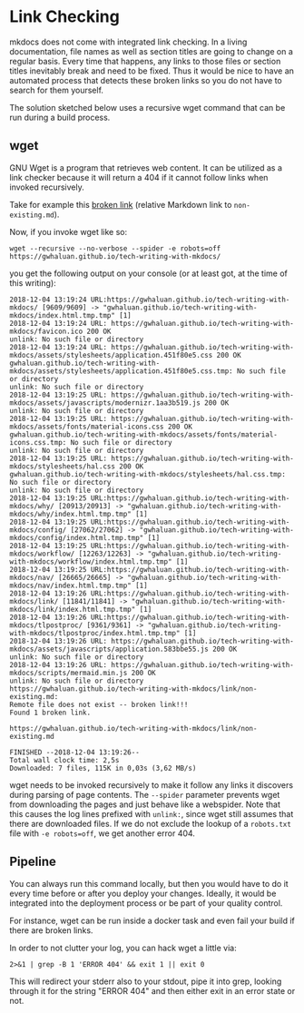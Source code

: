 # Link Checking

mkdocs does not come with integrated link checking.
In a living documentation, file names as well as section titles are going to change on a regular basis.
Every time that happens, any links to those files or section titles inevitably break and need to be fixed.
Thus it would be nice to have an automated process that detects these broken links so you do not have to search for them yourself.

The solution sketched below uses a recursive wget command that can be run during a build process.

## wget

GNU Wget is a program that retrieves web content.
It can be utilized as a link checker because it will return a 404 if it cannot follow links when invoked recursively.

Take for example this [broken link](non-existing.md) (relative Markdown link to `non-existing.md`).

Now, if you invoke wget like so:

    wget --recursive --no-verbose --spider -e robots=off https://gwhaluan.github.io/tech-writing-with-mkdocs/

you get the following output on your console (or at least got, at the time of this writing):

``` shell
2018-12-04 13:19:24 URL:https://gwhaluan.github.io/tech-writing-with-mkdocs/ [9609/9609] -> "gwhaluan.github.io/tech-writing-with-mkdocs/index.html.tmp.tmp" [1]
2018-12-04 13:19:24 URL: https://gwhaluan.github.io/tech-writing-with-mkdocs/favicon.ico 200 OK
unlink: No such file or directory
2018-12-04 13:19:24 URL: https://gwhaluan.github.io/tech-writing-with-mkdocs/assets/stylesheets/application.451f80e5.css 200 OK
gwhaluan.github.io/tech-writing-with-mkdocs/assets/stylesheets/application.451f80e5.css.tmp: No such file or directory
unlink: No such file or directory
2018-12-04 13:19:25 URL: https://gwhaluan.github.io/tech-writing-with-mkdocs/assets/javascripts/modernizr.1aa3b519.js 200 OK
unlink: No such file or directory
2018-12-04 13:19:25 URL: https://gwhaluan.github.io/tech-writing-with-mkdocs/assets/fonts/material-icons.css 200 OK
gwhaluan.github.io/tech-writing-with-mkdocs/assets/fonts/material-icons.css.tmp: No such file or directory
unlink: No such file or directory
2018-12-04 13:19:25 URL: https://gwhaluan.github.io/tech-writing-with-mkdocs/stylesheets/hal.css 200 OK
gwhaluan.github.io/tech-writing-with-mkdocs/stylesheets/hal.css.tmp: No such file or directory
unlink: No such file or directory
2018-12-04 13:19:25 URL:https://gwhaluan.github.io/tech-writing-with-mkdocs/why/ [20913/20913] -> "gwhaluan.github.io/tech-writing-with-mkdocs/why/index.html.tmp.tmp" [1]
2018-12-04 13:19:25 URL:https://gwhaluan.github.io/tech-writing-with-mkdocs/config/ [27062/27062] -> "gwhaluan.github.io/tech-writing-with-mkdocs/config/index.html.tmp.tmp" [1]
2018-12-04 13:19:25 URL:https://gwhaluan.github.io/tech-writing-with-mkdocs/workflow/ [12263/12263] -> "gwhaluan.github.io/tech-writing-with-mkdocs/workflow/index.html.tmp.tmp" [1]
2018-12-04 13:19:25 URL:https://gwhaluan.github.io/tech-writing-with-mkdocs/nav/ [26665/26665] -> "gwhaluan.github.io/tech-writing-with-mkdocs/nav/index.html.tmp.tmp" [1]
2018-12-04 13:19:26 URL:https://gwhaluan.github.io/tech-writing-with-mkdocs/link/ [11841/11841] -> "gwhaluan.github.io/tech-writing-with-mkdocs/link/index.html.tmp.tmp" [1]
2018-12-04 13:19:26 URL:https://gwhaluan.github.io/tech-writing-with-mkdocs/tlpostproc/ [9361/9361] -> "gwhaluan.github.io/tech-writing-with-mkdocs/tlpostproc/index.html.tmp.tmp" [1]
2018-12-04 13:19:26 URL: https://gwhaluan.github.io/tech-writing-with-mkdocs/assets/javascripts/application.583bbe55.js 200 OK
unlink: No such file or directory
2018-12-04 13:19:26 URL: https://gwhaluan.github.io/tech-writing-with-mkdocs/scripts/mermaid.min.js 200 OK
unlink: No such file or directory
https://gwhaluan.github.io/tech-writing-with-mkdocs/link/non-existing.md:
Remote file does not exist -- broken link!!!
Found 1 broken link.

https://gwhaluan.github.io/tech-writing-with-mkdocs/link/non-existing.md

FINISHED --2018-12-04 13:19:26--
Total wall clock time: 2,5s
Downloaded: 7 files, 115K in 0,03s (3,62 MB/s)
```

wget needs to be invoked recursively to make it follow any links it discovers during parsing of page contents.
The `--spider` parameter prevents wget from downloading the pages and just behave like a webspider.
Note that this causes the log lines prefixed with `unlink:`, since wget still assumes that there are downloaded files.
If we do not exclude the lookup of a `robots.txt` file with `-e robots=off`, we get another error 404.

## Pipeline

You can always run this command locally, but then you would have to do it every time before or after you deploy your changes.
Ideally, it would be integrated into the deployment process or be part of your quality control.

For instance, wget can be run inside a docker task and even fail your build if there are broken links.

In order to not clutter your log, you can hack wget a little via:

    2>&1 | grep -B 1 'ERROR 404' && exit 1 || exit 0

This will redirect your stderr also to your stdout, pipe it into grep, looking through it for the string "ERROR 404" and then either exit in an error state or not.